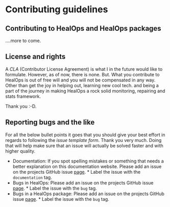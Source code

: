 # Contributing guidelines

## Contributing to HealOps and HealOps packages

....more to come.

## License and rights

A _CLA_ (Contributor License Agreement) is what I in the future would like to formulate. However, as of now, there is none. But. What you contribute to HealOps is out of free will and you will not be compensated in any way. Other than get the joy in helping out, learning new cool tech. and being a part of the journey in making HealOps a rock solid monitoring, repairing and stats framework.

Thank you :-D.

## Reporting bugs and the like

For all the below bullet points it goes that you should give your best effort in regards to following the _issue template form_. Thank you very much. Doing that will help make sure that an issue will actually be solved faster and with higher quality.

* Documentation: If you spot spelling mistakes or something that needs a better explanation on this documentation website. Please add an issue on the projects GitHub issue [page](https://github.com/larssb/HealOps/issues).
        * Label the issue with the `documentation` tag.
* Bugs in HealOps: Please add an issue on the projects GitHub issue [page](https://github.com/larssb/HealOps/issues).
        * Label the issue with the `bug` tag.
* Bugs in a HealOps package: Please add an issue on the projects GitHub issue [page](https://github.com/larssb/HealOpsPackages/issues).
        * Label the issue with the `bug` tag.